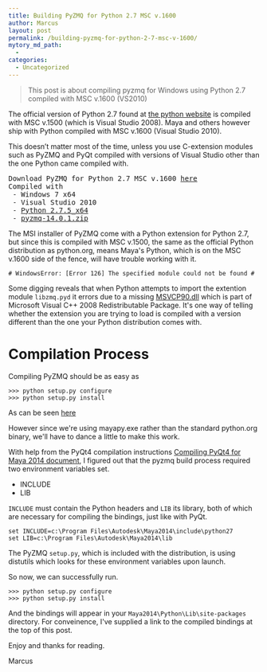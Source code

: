 ```yaml
---
title: Building PyZMQ for Python 2.7 MSC v.1600
author: Marcus
layout: post
permalink: /building-pyzmq-for-python-2-7-msc-v-1600/
mytory_md_path:
  - 
categories:
  - Uncategorized
---
```

> This post is about compiling pyzmq for Windows using Python 2.7 compiled with MSC v.1600 (VS2010) 

The official version of Python 2.7 found at [the python website][1] is compiled with MSC v.1500 (which is Visual Studio 2008). Maya and others however ship with Python compiled with MSC v.1600 (Visual Studio 2010).

This doesn&#8217;t matter most of the time, unless you use C-extension modules such as PyZMQ and PyQt compiled with versions of Visual Studio other than the one Python came compiled with.

<pre>Download PyZMQ for Python 2.7 MSC v.1600 <a href="https://dl.dropbox.com/s/0nmyk43mrod0mza/pyzmq-14.0.1_msc1600.rar">here</a>
Compiled with
 - Windows 7 x64
 - Visual Studio 2010
 - <a href="http://www.python.org/ftp/python/2.7.5/python-2.7.5.amd64.msi">Python 2.7.5_x64
</a> - <a href="https://pypi.python.org/packages/source/p/pyzmq/pyzmq-14.0.1.zipt">pyzmq-14.0.1.zip</a></pre>

The MSI installer of PyZMQ come with a Python extension for Python 2.7, but since this is compiled with MSC v.1500, the same as the official Python distribution as python.org, means Maya's Python, which is on the MSC v.1600 side of the fence, will have trouble working with it.

`# WindowsError: [Error 126] The specified module could not be found #`

Some digging reveals that when Python attempts to import the extention module `libzmq.pyd` it errors due to a missing [MSVCP90.dll][2] which is part of Microsoft Visual C++ 2008 Redistributable Package. It's one way of telling whether the extension you are trying to load is compiled with a version different than the one your Python distribution comes with.

# Compilation Process

Compiling PyZMQ should be as easy as

`>>> python setup.py configure`  
`>>> python setup.py install`

As can be seen [here][3]

However since we're using mayapy.exe rather than the standard python.org binary, we'll have to dance a little to make this work.

With help from the PyQt4 compilation instructions [Compiling PyQt4 for Maya 2014 document][4], I figured out that the pyzmq build process required two environment variables set.

*   INCLUDE
*   LIB

`INCLUDE` must contain the Python headers and `LIB` its library, both of which are necessary for compiling the bindings, just like with PyQt.

`set INCLUDE=c:\Program Files\Autodesk\Maya2014\include\python27`  
`set LIB=c:\Program Files\Autodesk\Maya2014\lib`

The PyZMQ `setup.py`, which is included with the distribution, is using distutils which looks for these environment variables upon launch.

So now, we can successfully run.

`>>> python setup.py configure`  
`>>> python setup.py install`

And the bindings will appear in your `Maya2014\Python\Lib\site-packages` directory. For conveinence, I've supplied a link to the compiled bindings at the top of this post.

Enjoy and thanks for reading.

Marcus

 [1]: http://python.org
 [2]: http://pcsupport.about.com/od/findbyerrormessage/a/msvcp90-dll-not-found-missing-error.htm
 [3]: https://github.com/zeromq/pyzmq/wiki/Building-and-Installing-PyZMQ
 [4]: https://dl.dropbox.com/s/0nmyk43mrod0mza/pyzmq-14.0.1_msc1600.rar
